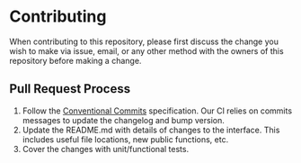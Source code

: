 # Contributing

When contributing to this repository, please first discuss the change you wish to make via issue,
email, or any other method with the owners of this repository before making a change. 

## Pull Request Process

1. Follow the [Conventional Commits](https://www.conventionalcommits.org/en/v1.0.0/) specification. Our CI relies on commits messages to update the changelog and bump version.
2. Update the README.md with details of changes to the interface. This includes useful file locations, new public functions, etc.
3. Cover the changes with unit/functional tests.
